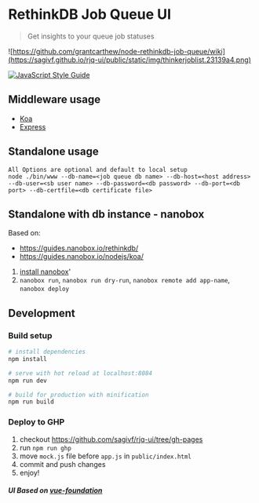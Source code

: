 # RethinkDB Job Queue UI

> Get insights to your queue job statuses

![https://github.com/grantcarthew/node-rethinkdb-job-queue/wiki](https://sagivf.github.io/rjq-ui/public/static/img/thinkerjoblist.23139a4.png)

[![JavaScript Style Guide](https://cdn.rawgit.com/feross/standard/master/badge.svg)](https://github.com/feross/standard)

## Middleware usage
- [Koa](/examples/koa/index.js)
- [Express](/examples/express/index.js)

## Standalone usage
```
All Options are optional and default to local setup
node ./bin/www --db-name=<job queue db name> --db-host=<host address> --db-user=<sb user name> --db-password=<db password> --db-port=<db port> --db-certfile=<db certificate file>
```

## Standalone with db instance - nanobox 
Based on:
- https://guides.nanobox.io/rethinkdb/
- https://guides.nanobox.io/nodejs/koa/

1) [install nanobox](https://docs.nanobox.io/install/)'
2) `nanobox run`, `nanobox run dry-run`, `nanobox remote add app-name`, `nanobox deploy`

## Development

### Build setup
``` bash
# install dependencies
npm install

# serve with hot reload at localhost:8084
npm run dev

# build for production with minification
npm run build
```

### Deploy to GHP
1) checkout https://github.com/sagivf/rjq-ui/tree/gh-pages
2) run `npm run ghp`
3) move `mock.js` file before `app.js` in `public/index.html`
4) commit and push changes
5) enjoy! 

##### UI Based on [vue-foundation](https://github.com/hal0gen/vue-foundation)
